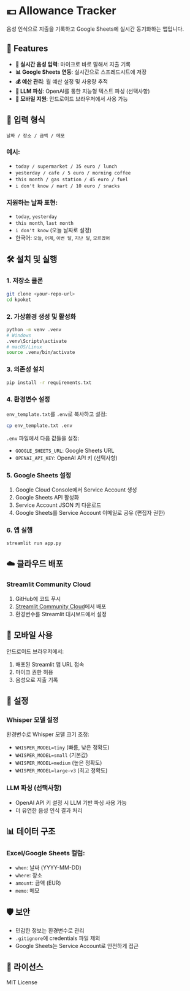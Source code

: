 # 💶 Allowance Tracker

음성 인식으로 지출을 기록하고 Google Sheets에 실시간 동기화하는 앱입니다.

## 🚀 Features

- **🎤 실시간 음성 입력**: 마이크로 바로 말해서 지출 기록
- **📊 Google Sheets 연동**: 실시간으로 스프레드시트에 저장
- **💰 예산 관리**: 월 예산 설정 및 사용량 추적
- **🧠 LLM 파싱**: OpenAI를 통한 지능형 텍스트 파싱 (선택사항)
- **📱 모바일 지원**: 안드로이드 브라우저에서 사용 가능

## 📝 입력 형식

```
날짜 / 장소 / 금액 / 메모
```

### 예시:
- `today / supermarket / 35 euro / lunch`
- `yesterday / cafe / 5 euro / morning coffee`
- `this month / gas station / 45 euro / fuel`
- `i don't know / mart / 10 euro / snacks`

### 지원하는 날짜 표현:
- `today`, `yesterday`
- `this month`, `last month`
- `i don't know` (오늘 날짜로 설정)
- 한국어: `오늘`, `어제`, `이번 달`, `지난 달`, `모르겠어`

## 🛠️ 설치 및 실행

### 1. 저장소 클론
```bash
git clone <your-repo-url>
cd kpoket
```

### 2. 가상환경 생성 및 활성화
```bash
python -m venv .venv
# Windows
.venv\Scripts\activate
# macOS/Linux
source .venv/bin/activate
```

### 3. 의존성 설치
```bash
pip install -r requirements.txt
```

### 4. 환경변수 설정
`env_template.txt`를 `.env`로 복사하고 설정:
```bash
cp env_template.txt .env
```

`.env` 파일에서 다음 값들을 설정:
- `GOOGLE_SHEETS_URL`: Google Sheets URL
- `OPENAI_API_KEY`: OpenAI API 키 (선택사항)

### 5. Google Sheets 설정
1. Google Cloud Console에서 Service Account 생성
2. Google Sheets API 활성화
3. Service Account JSON 키 다운로드
4. Google Sheets를 Service Account 이메일로 공유 (편집자 권한)

### 6. 앱 실행
```bash
streamlit run app.py
```

## ☁️ 클라우드 배포

### Streamlit Community Cloud
1. GitHub에 코드 푸시
2. [Streamlit Community Cloud](https://share.streamlit.io)에서 배포
3. 환경변수를 Streamlit 대시보드에서 설정

## 📱 모바일 사용

안드로이드 브라우저에서:
1. 배포된 Streamlit 앱 URL 접속
2. 마이크 권한 허용
3. 음성으로 지출 기록

## 🔧 설정

### Whisper 모델 설정
환경변수로 Whisper 모델 크기 조정:
- `WHISPER_MODEL=tiny` (빠름, 낮은 정확도)
- `WHISPER_MODEL=small` (기본값)
- `WHISPER_MODEL=medium` (높은 정확도)
- `WHISPER_MODEL=large-v3` (최고 정확도)

### LLM 파싱 (선택사항)
- OpenAI API 키 설정 시 LLM 기반 파싱 사용 가능
- 더 유연한 음성 인식 결과 처리

## 📊 데이터 구조

### Excel/Google Sheets 컬럼:
- `when`: 날짜 (YYYY-MM-DD)
- `where`: 장소
- `amount`: 금액 (EUR)
- `memo`: 메모

## 🛡️ 보안

- 민감한 정보는 환경변수로 관리
- `.gitignore`에 credentials 파일 제외
- Google Sheets는 Service Account로 안전하게 접근

## 📄 라이선스

MIT License
